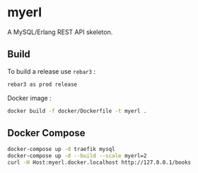 myerl
=====

A MySQL/Erlang REST API skeleton.

Build
-----

To build a release use `rebar3` :

```sh
rebar3 as prod release
```

Docker image :

```sh
docker build -f docker/Dockerfile -t myerl .
```

Docker Compose
--------------

```sh
docker-compose up -d traefik mysql
docker-compose up -d --build --scale myerl=2
curl -H Host:myerl.docker.localhost http://127.0.0.1/books
```
